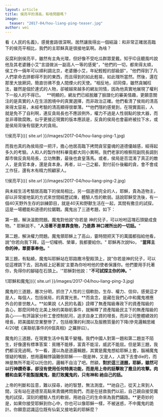 ```yaml
---
layout: article
title: 侯亮平的清高，有啥問題嗎？
image:
  teaser: "2017-04/hou-liang-ping-teaser.jpg"
author: wei
---
```

看《人民的名義》，感覺套路很深啊。居然讓我得出一個結論：和非常正確居高臨下的侯亮平相比，我們的主耶穌真是很接地氣啊。為啥？

反腐利劍侯亮平，雖然有主角光環，但好像不受吃瓜群眾愛戴。知乎ID且聽風吟說他及其老婆鍾小艾"言語做派一副高人一等的感覺"，"他們的一切，都來得太順，侯工作一倆年可以順利調北京，老婆鍾小艾，年紀輕輕的部級部"，"他們得到了凡人們拿命去拼都得不到的東西，而且得到的如此輕易，如此理所當然。然後，還在那里大放厥詞，簡直彷彿不食人間煙火的天使。"相反地，祁同偉，雖然貪贓枉法，雖然是個於連式的人物，卻被越來越多的網友同情，因為他真實地展現了權利下一般人的不得已。
 
**明顯的，網友們已經脫離了臉譜化的審美情趣，更願意關注的是真實的人在生活困境中的真實選擇，而非政治正確。他們看清了侯局的清高來得太容易，未經考驗的清高顯得很單薄。**他們隱約感覺到，在現實面前，人就是免不了自利啊，連反貪局長也不應該例外，權力不過是人性弱點的放大器，而並非導致腐敗。似乎更接近現實的版本應該是，反貪的侯局也會最終被拉下水，或是侯局背後有個更大的貪局。

![侯亮平]({{ site.url }}/images/2017-04/hou-liang-ping-1.jpg)

而我也真的為侯局捏一把汗，擔心他居高臨下拷問貪官靈魂的道德優越感，經得起多久的考驗。人和人的製作材料畢竟都大同小異啊。我們老家的檢察院副院長調到鄰市做反貪局局長，立功無數，最後也倉皇落馬。或者，侯局是否混淆了真正的敵人，是貪官本身，還是貪本身。再者，以一己之軀，對付前仆後繼的貪，會不會成工作狂，還有木有精力照顧家人。

![侯亮平]({{ site.url }}/images/2017-04/hou-liang-ping-2.jpg)

與未經生活考驗居高臨下的侯局相比，另一個道德完全的人，耶穌，貴為造物主，卻以非常接地氣的方式來世間經歷試煉，體驗人性的軟弱。話說耶穌受洗後，有一個40天野外生存的訓練節目，就是40天和野獸生活在一起，其間有撒旦的試探，這是一場體能和道德的拉鋸戰。魔鬼出了三道考題，如下：

第一題，解決溫飽問題。魔鬼對他說"你若是 神的兒子，可以吩咐這塊石頭變成食物。" 耶穌說不，"**人活著不是單靠食物，乃是靠 神口裡所出的一切話。**"

第二題，解決權力問題。魔鬼領耶穌上了高山，霎時間把天下的萬國都指給他看，說"你若向我下拜，這一切權柄、榮華，我都要給你。" 耶穌再次說No， "**當拜主你的神，單要事奉他。**"

第三題，有點繞，魔鬼叫耶穌站在耶路撒冷聖殿頂上，說"你若是神的兒子，可以從這裡跳下去，因為經上記著說'主要為你吩咐他的使者保護你。他們要用手托著你，免得你的腳碰在石頭上。'"耶穌對他說："**不可試探主你的神。**"

![耶穌和魔鬼]({{ site.url }}/images/2017-04/hou-liang-ping-3.jpg)

魔鬼的三道題，層次分明，抓住了人性的三個軟肋，生存、權力、信仰，感覺這才是人，每個人，包括侯局，的真實光景。**而貪念，是藏在我們心中和魔鬼裡應外合的普世敵人。**如果說《人民的名義》詮釋了無產階級專政下的資產階級的貪心，那麼同時在北美上映的美聯航事件，就解釋了資產階級民主下的無產階級的貪心——有評論家分析工會控制航司，追求自身工資的增長，而非公司整體績效的增長，把美國航空業整慘了，包括極薄的利潤以及服務質量的下降(參見邏輯思維4/20號《美聯航事件的6個真相》之羅胖曰）。

魔鬼的三道題，在現實生活中有萬千變種。我們中國人對第一題和第二題並不陌生，好像還有標準答案：貧賤不能移，富貴不能淫，威武不能屈。但是第三題，我們都沒見過啊。乍一看，還以為是道邏輯題，其實是魔鬼想給耶穌上套，腦補魔鬼懷疑的嘴臉，想用邏輯悖論難倒耶穌-----既是神，又是人，人跳下去會die的，而神是無所不能可以托住的，邏輯不自洽了吧。然額，**對於這三道題，耶穌，雖然可以行神蹟奇事，卻沒有使用任何特異功能，而是用上帝的話擊敗了撒旦的攻擊。肉體和血氣不能製服魔鬼，能打敗魔鬼的，只有神和 祂自己的話。**

上帝的判斷和旨意，難以探尋，祂的智慧，無法測度。**祂自己，從天上來到人間，沒有站在道德至高點來責備拷問我們，而是在拯救我們以前，自己親自接受魔鬼的試探，深刻的體驗人性的軟弱，用祂自己的生命來為我們鋪路。**更奇妙的是，如果你接受耶穌到你心中，你也可以像耶穌一樣，不被迷惑，不中魔鬼的詭計。你願意認識這位既有仙氣又接地氣的耶穌麼？